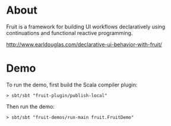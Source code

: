 # About

Fruit is a framework for building UI workflows declaratively using continuations and functional reactive programming.

http://www.earldouglas.com/declarative-ui-behavior-with-fruit/

# Demo

To run the demo, first build the Scala compiler plugin:

    > sbt/sbt "fruit-plugin/publish-local"

Then run the demo:

    > sbt/sbt "fruit-demos/run-main fruit.FruitDemo"

